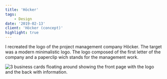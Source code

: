 ```yaml
---
title: 'Höcker'
tags:
    - Design
date: '2019-02-13'
client: 'Höcker (concept)'
highlight: true
---
```


<script>
    import { Image } from '$lib/components/image';

    import Mockup from './mockup.jpg?enhanced';
</script>

I recreated the logo of the project management company Höcker. The target was a modern minimalistic logo. The logo composed of the first letter of the company and a paperclip wich stands for the management work.

<Image image={Mockup} alt="3 business cards floating around showing the front page with the logo and the back with information." />
